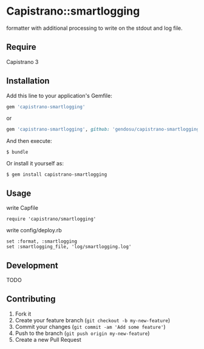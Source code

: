# Capistrano::smartlogging

formatter with additional processing to write on the stdout and log file.

## Require

Capistrano 3

## Installation

Add this line to your application's Gemfile:

```ruby
gem 'capistrano-smartlogging'
```
or
```ruby
gem 'capistrano-smartlogging', github: 'gendosu/capistrano-smartlogging'
```

And then execute:

    $ bundle

Or install it yourself as:

    $ gem install capistrano-smartlogging

## Usage

write Capfile

    require 'capistrano/smartlogging'

write config/deploy.rb

    set :format, :smartlogging
    set :smartlogging_file, 'log/smartlogging.log'

## Development

TODO

## Contributing

1. Fork it
2. Create your feature branch (`git checkout -b my-new-feature`)
3. Commit your changes (`git commit -am 'Add some feature'`)
4. Push to the branch (`git push origin my-new-feature`)
5. Create a new Pull Request
